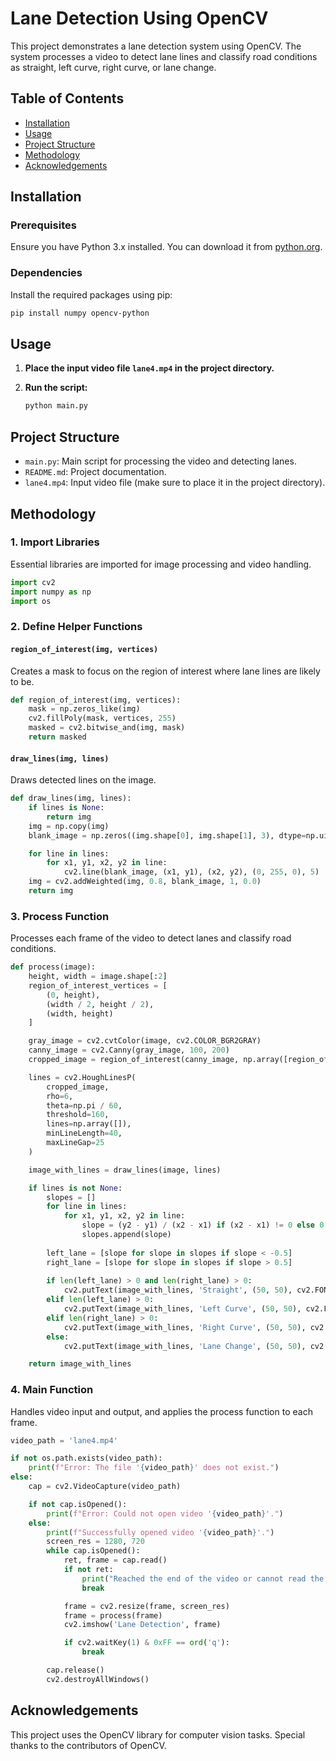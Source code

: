 # Lane Detection Using OpenCV

This project demonstrates a lane detection system using OpenCV. The system processes a video to detect lane lines and classify road conditions as straight, left curve, right curve, or lane change.

## Table of Contents

- [Installation](#installation)
- [Usage](#usage)
- [Project Structure](#project-structure)
- [Methodology](#methodology)
- [Acknowledgements](#acknowledgements)

## Installation

### Prerequisites

Ensure you have Python 3.x installed. You can download it from [python.org](https://www.python.org/).

### Dependencies

Install the required packages using pip:

```sh
pip install numpy opencv-python
```

## Usage

1. **Place the input video file `lane4.mp4` in the project directory.**

2. **Run the script:**

   ```sh
   python main.py
   ```

## Project Structure

- `main.py`: Main script for processing the video and detecting lanes.
- `README.md`: Project documentation.
- `lane4.mp4`: Input video file (make sure to place it in the project directory).

## Methodology

### 1. Import Libraries

Essential libraries are imported for image processing and video handling.

```python
import cv2
import numpy as np
import os
```

### 2. Define Helper Functions

#### `region_of_interest(img, vertices)`

Creates a mask to focus on the region of interest where lane lines are likely to be.

```python
def region_of_interest(img, vertices):
    mask = np.zeros_like(img)
    cv2.fillPoly(mask, vertices, 255)
    masked = cv2.bitwise_and(img, mask)
    return masked
```

#### `draw_lines(img, lines)`

Draws detected lines on the image.

```python
def draw_lines(img, lines):
    if lines is None:
        return img
    img = np.copy(img)
    blank_image = np.zeros((img.shape[0], img.shape[1], 3), dtype=np.uint8)

    for line in lines:
        for x1, y1, x2, y2 in line:
            cv2.line(blank_image, (x1, y1), (x2, y2), (0, 255, 0), 5)
    img = cv2.addWeighted(img, 0.8, blank_image, 1, 0.0)
    return img
```

### 3. Process Function

Processes each frame of the video to detect lanes and classify road conditions.

```python
def process(image):
    height, width = image.shape[:2]
    region_of_interest_vertices = [
        (0, height),
        (width / 2, height / 2),
        (width, height)
    ]

    gray_image = cv2.cvtColor(image, cv2.COLOR_BGR2GRAY)
    canny_image = cv2.Canny(gray_image, 100, 200)
    cropped_image = region_of_interest(canny_image, np.array([region_of_interest_vertices], np.int32))

    lines = cv2.HoughLinesP(
        cropped_image,
        rho=6,
        theta=np.pi / 60,
        threshold=160,
        lines=np.array([]),
        minLineLength=40,
        maxLineGap=25
    )

    image_with_lines = draw_lines(image, lines)

    if lines is not None:
        slopes = []
        for line in lines:
            for x1, y1, x2, y2 in line:
                slope = (y2 - y1) / (x2 - x1) if (x2 - x1) != 0 else 0
                slopes.append(slope)
        
        left_lane = [slope for slope in slopes if slope < -0.5]
        right_lane = [slope for slope in slopes if slope > 0.5]
        
        if len(left_lane) > 0 and len(right_lane) > 0:
            cv2.putText(image_with_lines, 'Straight', (50, 50), cv2.FONT_HERSHEY_SIMPLEX, 1, (0, 255, 0), 2, cv2.LINE_AA)
        elif len(left_lane) > 0:
            cv2.putText(image_with_lines, 'Left Curve', (50, 50), cv2.FONT_HERSHEY_SIMPLEX, 1, (0, 255, 0), 2, cv2.LINE_AA)
        elif len(right_lane) > 0:
            cv2.putText(image_with_lines, 'Right Curve', (50, 50), cv2.FONT_HERSHEY_SIMPLEX, 1, (0, 255, 0), 2, cv2.LINE_AA)
        else:
            cv2.putText(image_with_lines, 'Lane Change', (50, 50), cv2.FONT_HERSHEY_SIMPLEX, 1, (0, 255, 0), 2, cv2.LINE_AA)

    return image_with_lines
```

### 4. Main Function

Handles video input and output, and applies the process function to each frame.

```python
video_path = 'lane4.mp4'

if not os.path.exists(video_path):
    print(f"Error: The file '{video_path}' does not exist.")
else:
    cap = cv2.VideoCapture(video_path)

    if not cap.isOpened():
        print(f"Error: Could not open video '{video_path}'.")
    else:
        print(f"Successfully opened video '{video_path}'.")
        screen_res = 1280, 720  
        while cap.isOpened():
            ret, frame = cap.read()
            if not ret:
                print("Reached the end of the video or cannot read the frame.")
                break

            frame = cv2.resize(frame, screen_res)
            frame = process(frame)
            cv2.imshow('Lane Detection', frame)

            if cv2.waitKey(1) & 0xFF == ord('q'):
                break

        cap.release()
        cv2.destroyAllWindows()
```

## Acknowledgements

This project uses the OpenCV library for computer vision tasks. Special thanks to the contributors of OpenCV.
